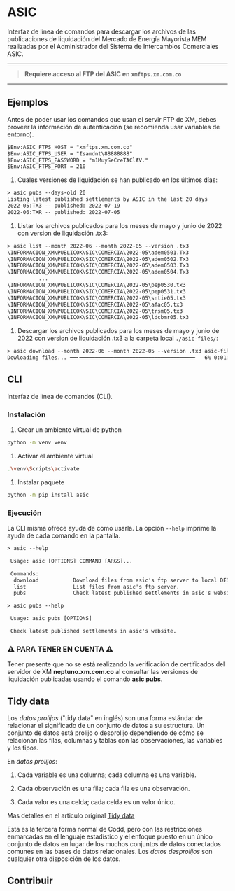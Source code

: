 # ASIC

Interfaz de línea de comandos para descargar los archivos de las publicaciones de liquidación del Mercado de Energía Mayorista MEM realizadas por el Administrador del Sistema de Intercambios Comerciales ASIC.

------

> **Requiere acceso al FTP del ASIC en `xmftps.xm.com.co`**

------

## Ejemplos

Antes de poder usar los comandos que usan el servir FTP de XM, debes proveer la información de autenticación (se recomienda usar variables de entorno).

```txt
$Env:ASIC_FTPS_HOST = "xmftps.xm.com.co"
$Env:ASIC_FTPS_USER = "Isamdnt\88888888"
$Env:ASIC_FTPS_PASSWORD = "m1MuySeCreTAClAV."
$Env:ASIC_FTPS_PORT = 210
```

1. Cuales versiones de liquidación se han publicado en los últimos días:

```txt
> asic pubs --days-old 20
Listing latest published settlements by ASIC in the last 20 days
2022-05:TX3 -- published: 2022-07-19
2022-06:TXR -- published: 2022-07-05
```

1. Listar los archivos publicados para los meses de mayo y junio de 2022 con version de liquidación .tx3:

```txt
> asic list --month 2022-06 --month 2022-05 --version .tx3
\INFORMACION_XM\PUBLICOK\SIC\COMERCIA\2022-05\adem0501.Tx3
\INFORMACION_XM\PUBLICOK\SIC\COMERCIA\2022-05\adem0502.Tx3
\INFORMACION_XM\PUBLICOK\SIC\COMERCIA\2022-05\adem0503.Tx3
\INFORMACION_XM\PUBLICOK\SIC\COMERCIA\2022-05\adem0504.Tx3
          ...
\INFORMACION_XM\PUBLICOK\SIC\COMERCIA\2022-05\pep0530.tx3
\INFORMACION_XM\PUBLICOK\SIC\COMERCIA\2022-05\pep0531.tx3
\INFORMACION_XM\PUBLICOK\SIC\COMERCIA\2022-05\sntie05.tx3
\INFORMACION_XM\PUBLICOK\SIC\COMERCIA\2022-05\afac05.tx3
\INFORMACION_XM\PUBLICOK\SIC\COMERCIA\2022-05\trsm05.tx3
\INFORMACION_XM\PUBLICOK\SIC\COMERCIA\2022-05\ldcbmr05.tx3
```

1. Descargar los archivos publicados para los meses de mayo y junio de 2022 con version de liquidación .tx3 a la carpeta local `./asic-files/`:

```txt
> asic download --month 2022-06 --month 2022-05 --version .tx3 asic-files
Dowloading files... ━━╸━━━━━━━━━━━━━━━━━━━━━━━━━━━━━━━━━━━━━   6% 0:01:05
```


## CLI

Interfaz de línea de comandos (CLI).

### Instalación

1. Crear un ambiente virtual de python

```sh
python -m venv venv
```

1. Activar el ambiente virtual

```sh
.\venv\Scripts\activate
```

1. Instalar paquete

```sh
python -m pip install asic
```

### Ejecución

La CLI misma ofrece ayuda de como usarla.
La opción `--help` imprime la ayuda de cada comando en la pantalla.

```txt
> asic --help 

 Usage: asic [OPTIONS] COMMAND [ARGS]...

 Commands:
  download           Download files from asic's ftp server to local DESTINATION folder.
  list               List files from asic's ftp server.
  pubs               Check latest published settlements in asic's website. 
```

```txt
> asic pubs --help

 Usage: asic pubs [OPTIONS]

 Check latest published settlements in asic's website.
```

### ⚠️ PARA TENER EN CUENTA ⚠️

Tener presente que no se está realizando la verificación de certificados del servidor de XM **neptuno.xm.com.co** al consultar las versiones de liquidación publicadas usando el comando **asic pubs**.

## Tidy data

Los *datos prolijos* ("tidy data" en inglés) son una forma estándar de relacionar el significado de un conjunto de datos a su estructura.
Un conjunto de datos está prolijo o desprolijo dependiendo de cómo se relacionan las filas, columnas y tablas con las observaciones, las variables y los tipos.

En *datos prolijos*:

1. Cada variable es una columna; cada columna es una variable.

1. Cada observación es una fila; cada fila es una observación.

1. Cada valor es una celda; cada celda es un valor único.

Mas detalles en el articulo original [Tidy data][tidy-data]

Esta es la tercera forma normal de Codd, pero con las restricciones enmarcadas en el lenguaje estadístico y el enfoque puesto en un único conjunto de datos en lugar de los muchos conjuntos de datos conectados comunes en las bases de datos relacionales.
Los *datos desprolijos* son cualquier otra disposición de los datos.

[tidy-data]: <http://www.jstatsoft.org/v59/i10/> "Hadley Wickham (2014). Tidy data. The Journal of Statistical Software, 59."

## Contribuir
